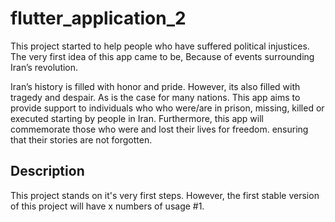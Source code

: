 # flutter_application_2

This project started to help people who have suffered political injustices. The very first idea of this app came to be, Because of events surrounding Iran’s revolution.

Iran’s history is filled with honor and pride. However, its also filled with tragedy and despair. As is the case for many nations. This app aims to provide support to individuals who who were/are in prison, missing, killed or executed starting by people in Iran. Furthermore, this app will commemorate those who were and lost their lives for freedom. ensuring that their stories are not forgotten. 

## Description

This project stands on it's very first steps. However, the first stable version of this project will have x numbers of usage 
#1.


